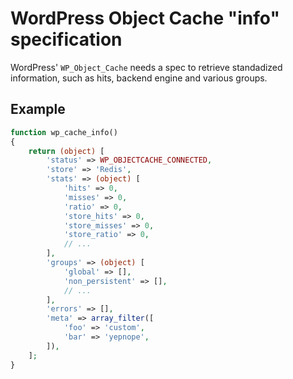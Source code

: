 # WordPress Object Cache "info" specification

WordPress' `WP_Object_Cache` needs a spec to retrieve standadized information, such as hits, backend engine and various groups.

## Example

```php
function wp_cache_info()
{
    return (object) [
        'status' => WP_OBJECTCACHE_CONNECTED,
        'store' => 'Redis',
        'stats' => (object) [
            'hits' => 0,
            'misses' => 0,
            'ratio' => 0,
            'store_hits' => 0,
            'store_misses' => 0,
            'store_ratio' => 0,
            // ...
        ],
        'groups' => (object) [
            'global' => [],
            'non_persistent' => [],
            // ...
        ],
        'errors' => [],
        'meta' => array_filter([
            'foo' => 'custom',
            'bar' => 'yepnope',
        ]),
    ];
}
```
